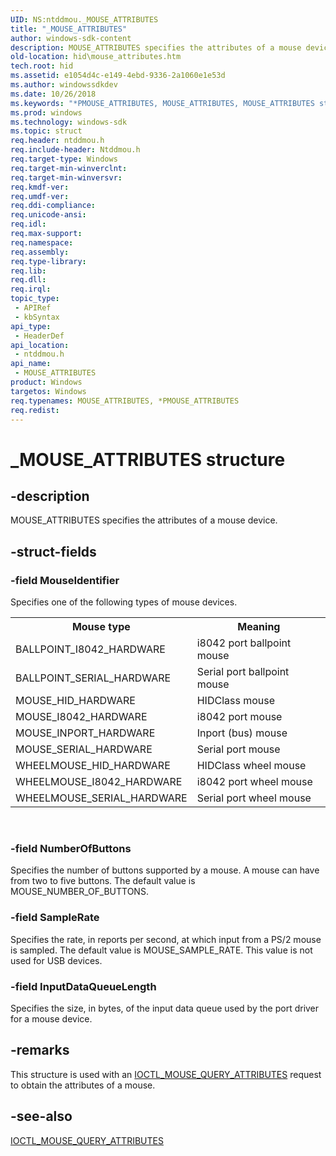```yaml
---
UID: NS:ntddmou._MOUSE_ATTRIBUTES
title: "_MOUSE_ATTRIBUTES"
author: windows-sdk-content
description: MOUSE_ATTRIBUTES specifies the attributes of a mouse device.
old-location: hid\mouse_attributes.htm
tech.root: hid
ms.assetid: e1054d4c-e149-4ebd-9336-2a1060e1e53d
ms.author: windowssdkdev
ms.date: 10/26/2018
ms.keywords: "*PMOUSE_ATTRIBUTES, MOUSE_ATTRIBUTES, MOUSE_ATTRIBUTES structure [Human Input Devices], PMOUSE_ATTRIBUTES, PMOUSE_ATTRIBUTES structure pointer [Human Input Devices], _MOUSE_ATTRIBUTES, hid.mouse_attributes, mref_22017a48-dbf7-430b-ad42-908dc16fbaff.xml, ntddmou/MOUSE_ATTRIBUTES, ntddmou/PMOUSE_ATTRIBUTES"
ms.prod: windows
ms.technology: windows-sdk
ms.topic: struct
req.header: ntddmou.h
req.include-header: Ntddmou.h
req.target-type: Windows
req.target-min-winverclnt: 
req.target-min-winversvr: 
req.kmdf-ver: 
req.umdf-ver: 
req.ddi-compliance: 
req.unicode-ansi: 
req.idl: 
req.max-support: 
req.namespace: 
req.assembly: 
req.type-library: 
req.lib: 
req.dll: 
req.irql: 
topic_type:
 - APIRef
 - kbSyntax
api_type:
 - HeaderDef
api_location:
 - ntddmou.h
api_name:
 - MOUSE_ATTRIBUTES
product: Windows
targetos: Windows
req.typenames: MOUSE_ATTRIBUTES, *PMOUSE_ATTRIBUTES
req.redist: 
---
```


# _MOUSE_ATTRIBUTES structure


## -description


MOUSE_ATTRIBUTES specifies the attributes of a mouse device.


## -struct-fields




### -field MouseIdentifier

Specifies one of the following types of mouse devices.

<table>
<tr>
<th>Mouse type</th>
<th>Meaning</th>
</tr>
<tr>
<td>
BALLPOINT_I8042_HARDWARE

</td>
<td>
i8042 port ballpoint mouse

</td>
</tr>
<tr>
<td>
BALLPOINT_SERIAL_HARDWARE

</td>
<td>
Serial port ballpoint mouse

</td>
</tr>
<tr>
<td>
MOUSE_HID_HARDWARE

</td>
<td>
HIDClass mouse

</td>
</tr>
<tr>
<td>
MOUSE_I8042_HARDWARE

</td>
<td>
i8042 port mouse

</td>
</tr>
<tr>
<td>
MOUSE_INPORT_HARDWARE

</td>
<td>
Inport (bus) mouse

</td>
</tr>
<tr>
<td>
MOUSE_SERIAL_HARDWARE

</td>
<td>
Serial port mouse

</td>
</tr>
<tr>
<td>
WHEELMOUSE_HID_HARDWARE

</td>
<td>
HIDClass wheel mouse

</td>
</tr>
<tr>
<td>
WHEELMOUSE_I8042_HARDWARE

</td>
<td>
i8042 port wheel mouse

</td>
</tr>
<tr>
<td>
WHEELMOUSE_SERIAL_HARDWARE

</td>
<td>
Serial port wheel mouse

</td>
</tr>
</table>
 


### -field NumberOfButtons

Specifies the number of buttons supported by a mouse. A mouse can have from two to five buttons. The default value is MOUSE_NUMBER_OF_BUTTONS. 


### -field SampleRate

Specifies the rate, in reports per second, at which input from a PS/2 mouse is sampled. The default value is MOUSE_SAMPLE_RATE. This value is not used for USB devices.


### -field InputDataQueueLength

Specifies the size, in bytes, of the input data queue used by the port driver for a mouse device. 


## -remarks



This structure is used with an <a href="https://msdn.microsoft.com/f5b82702-610a-41d3-96c9-2c4eae2244e3">IOCTL_MOUSE_QUERY_ATTRIBUTES</a> request to obtain the attributes of a mouse. 




## -see-also




<a href="https://msdn.microsoft.com/f5b82702-610a-41d3-96c9-2c4eae2244e3">IOCTL_MOUSE_QUERY_ATTRIBUTES</a>
 

 

